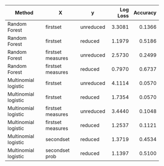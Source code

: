 | Method                  | X                 | y         | Log Loss | Accuracy|
|-------------------------|-------------------|-----------|---------:|--------:|
|Random Forest            | firstset          | unreduced | 3.3081   | 0.1366  |
|Random Forest            | firstset          | reduced   | 1.1979   | 0.5186  |
|Random Forest            | firstset measures | unreduced | 2.5730   | 0.2499  |
|Random Forest            | firstset measures | reduced   | 0.7970   | 0.6737  |
|Multinomial logistic     | firstset          | unreduced | 4.1114   | 0.0570  |
|Multinomial logistic     | firstset          | reduced   | 1.7354   | 0.0570  |  
|Multinomial logistic     | firstset measures | unreduced | 3.4440   | 0.1048  |
|Multinomial logistic     | firstset measures | reduced   | 1.2537   | 0.1121  |
|Multinomial logistic     | secondset         | reduced   | 1.3719   | 0.4534  |
|Multinomial logistic     | secondset prob    | reduced   | 1.1397   | 0.5100  |
